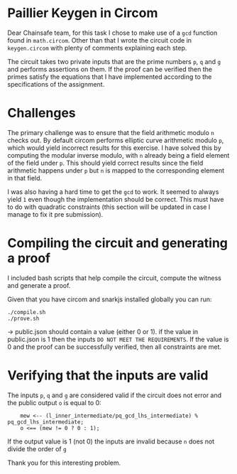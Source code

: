 # Paillier Keygen in Circom
Dear Chainsafe team, for this task I chose to make use of a `gcd` function found in `math.circom`. Other than that I wrote the circuit code in `keygen.circom` with plenty of comments explaining each step.

The circuit takes two private inputs that are the prime numbers `p`, `q` and `g` and performs assertions on them. If the proof can be verified then the primes satisfy the equations that I have implemented according to the specifications of the assignment.

# Challenges
The primary challenge was to ensure that the field arithmetic modulo `n` checks out. By default circom performs elliptic curve arithmetic modulo `p`, which would yield incorrect results for this exercise. I have solved this by computing the modular inverse modulo, with `n` already being a field element of the field under `p`. This should yield correct results since the field arithmetic happens under `p` but `n` is mapped to the corresponding element in that field.

I was also having a hard time to get the `gcd` to work. It seemed to always yield `1` even though the implementation should be correct. This must have to do with quadratic constraints (this section will be updated in case I manage to fix it pre submission).

# Compiling the circuit and generating a proof
I included bash scripts that help compile the circuit, compute the witness and generate a proof. 

Given that you have circom and snarkjs installed globally you can run:

```
./compile.sh
./prove.sh
```

-> public.json should contain a value (either 0 or 1).
if the value in public.json is 1 then the inputs `DO NOT MEET THE REQUIREMENTS`. If the value is 0 and the proof can be successfully verified, then all constraints are met.

# Verifying that the inputs are valid
The inputs `p`, `q` and `g` are considered valid if the circuit does not error and the public output `o` is equal to 0:

```
    mew <-- (l_inner_intermediate/pq_gcd_lhs_intermediate) % pq_gcd_lhs_intermediate;
    o <== (mew != 0 ? 0 : 1);
```

If the output value is 1 (not 0) the inputs are invalid because `n` does not divide the order of `g` 

Thank you for this interesting problem.

